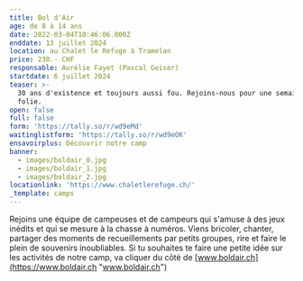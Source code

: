 ```yaml
---
title: Bol d'Air
age: de 8 à 14 ans
date: 2022-03-04T10:46:06.000Z
enddate: 13 juillet 2024
location: au Chalet le Refuge à Tramelan
price: 230.- CHF
responsable: Aurélie Fayet (Pascal Geiser)
startdate: 6 juillet 2024
teaser: >-
  30 ans d'existence et toujours aussi fou. Rejoins-nous pour une semaine de
  folie.
open: false
full: false
form: 'https://tally.so/r/wd9eMd'
waitinglistform: 'https://tally.so/r/wd9eOK'
ensavoirplus: Découvrir notre camp
banner:
  - images/boldair_0.jpg
  - images/boldair_1.jpg
  - images/boldair_2.jpg
locationlink: 'https://www.chaletlerefuge.ch/'
_template: camps
---
```


Rejoins une équipe de campeuses et de campeurs qui s'amuse à des jeux inédits et qui se mesure à la chasse à numéros. Viens bricoler, chanter, partager des moments de recueillements par petits groupes, rire et faire le plein de souvenirs inoubliables. Si tu souhaites te faire une petite idée sur les activités de notre camp, va cliquer du côté de [www.boldair.ch](https://www.boldair.ch "www.boldair.ch")
